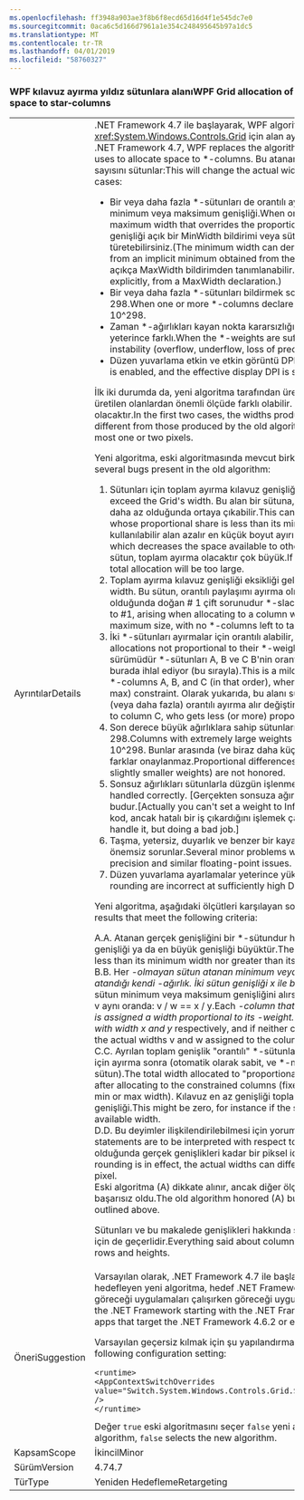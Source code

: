 ```yaml
---
ms.openlocfilehash: ff3948a903ae3f8b6f8ecd65d16d4f1e545dc7e0
ms.sourcegitcommit: 0aca6c5d166d7961a1e354c248495645b97a1dc5
ms.translationtype: MT
ms.contentlocale: tr-TR
ms.lasthandoff: 04/01/2019
ms.locfileid: "58760327"
---
```

### <a name="wpf-grid-allocation-of-space-to-star-columns"></a><span data-ttu-id="72f8d-101">WPF kılavuz ayırma yıldız sütunlara alanı</span><span class="sxs-lookup"><span data-stu-id="72f8d-101">WPF Grid allocation of space to star-columns</span></span>

|   |   |
|---|---|
|<span data-ttu-id="72f8d-102">Ayrıntılar</span><span class="sxs-lookup"><span data-stu-id="72f8d-102">Details</span></span>|<span data-ttu-id="72f8d-103">.NET Framework 4.7 ile başlayarak, WPF algoritmasının yerine geçer, <xref:System.Windows.Controls.Grid> için alan ayırmak için kullandığı \*-sütun.</span><span class="sxs-lookup"><span data-stu-id="72f8d-103">Starting with the .NET Framework 4.7, WPF replaces the algorithm that <xref:System.Windows.Controls.Grid> uses to allocate space to \*-columns.</span></span> <span data-ttu-id="72f8d-104">Bu atanan gerçek genişliğini değiştirecek \*-servis talebi sayısını sütunlar:</span><span class="sxs-lookup"><span data-stu-id="72f8d-104">This will change the actual width assigned to \*-columns in a number of cases:</span></span><ul><li><span data-ttu-id="72f8d-105">Bir veya daha fazla \*-sütunları de orantılı ayırma söz konusu sütun için geçersiz kılan bir minimum veya maksimum genişliği.</span><span class="sxs-lookup"><span data-stu-id="72f8d-105">When one or more \*-columns also have a minimum or maximum width that overrides the proportional allocation for that column.</span></span> <span data-ttu-id="72f8d-106">(En küçük genişliği açık bir MinWidth bildirimi veya sütunun içeriklerden alınan bir örtük minimum türetebilirsiniz.</span><span class="sxs-lookup"><span data-stu-id="72f8d-106">(The minimum width can derive from an explicit MinWidth declaration, or from an implicit minimum obtained from the column's content.</span></span> <span data-ttu-id="72f8d-107">En büyük genişliği yalnızca açıkça MaxWidth bildirimden tanımlanabilir.)</span><span class="sxs-lookup"><span data-stu-id="72f8d-107">The maximum width can only be defined explicitly, from a MaxWidth declaration.)</span></span></li><li><span data-ttu-id="72f8d-108">Bir veya daha fazla \*-sütunları bildirmek son derece büyük bir \*-10'dan büyük ağırlık ^ 298.</span><span class="sxs-lookup"><span data-stu-id="72f8d-108">When one or more \*-columns declare an extremely large \*-weight, greater than 10^298.</span></span></li><li><span data-ttu-id="72f8d-109">Zaman \*-ağırlıkları kayan nokta kararsızlığı (taşma, yetersiz, kesinlik kaybı) karşılaşmak yeterince farklı.</span><span class="sxs-lookup"><span data-stu-id="72f8d-109">When the \*-weights are sufficiently different to encounter floating-point instability (overflow, underflow, loss of precision).</span></span></li><li><span data-ttu-id="72f8d-110">Düzen yuvarlama etkin ve etkin görüntü DPI değeri yeterince yüksek.</span><span class="sxs-lookup"><span data-stu-id="72f8d-110">When layout rounding is enabled, and the effective display DPI is sufficiently high.</span></span></li></ul><span data-ttu-id="72f8d-111">İlk iki durumda da, yeni algoritma tarafından üretilen genişlikler eski algoritma tarafından üretilen olanlardan önemli ölçüde farklı olabilir. en son durumda fark en fazla bir veya iki piksel olacaktır.</span><span class="sxs-lookup"><span data-stu-id="72f8d-111">In the first two cases, the widths produced by the new algorithm can be significantly different from those produced by the old algorithm; in the last case, the difference will be at most one or two pixels.</span></span><p/><span data-ttu-id="72f8d-112">Yeni algoritma, eski algoritmasında mevcut birkaç hataları düzeltir:</span><span class="sxs-lookup"><span data-stu-id="72f8d-112">The new algorithm fixes several bugs present in the old algorithm:</span></span><ol><li><span data-ttu-id="72f8d-113">Sütunları için toplam ayırma kılavuz genişliği aşabilir.</span><span class="sxs-lookup"><span data-stu-id="72f8d-113">Total allocation to columns can exceed the Grid's width.</span></span> <span data-ttu-id="72f8d-114">Bu alan bir sütuna, orantılı paylaşımı ayırma, en düşük boyuttan daha az olduğunda ortaya çıkabilir.</span><span class="sxs-lookup"><span data-stu-id="72f8d-114">This can occur when allocating space to a column whose proportional share is less than its minimum size.</span></span> <span data-ttu-id="72f8d-115">Algoritma için diğer sütunları kullanılabilir alan azalır en küçük boyut ayırır.</span><span class="sxs-lookup"><span data-stu-id="72f8d-115">The algorithm allocates the minimum size, which decreases the space available to other columns.</span></span> <span data-ttu-id="72f8d-116">Varsa hiçbir \*-ayırmak için sol sütun, toplam ayırma olacaktır çok büyük.</span><span class="sxs-lookup"><span data-stu-id="72f8d-116">If there are no \*-columns left to allocate, the total allocation will be too large.</span></span></li><li><span data-ttu-id="72f8d-117">Toplam ayırma kılavuz genişliği eksikliği gelebilir.</span><span class="sxs-lookup"><span data-stu-id="72f8d-117">Total allocation can fall short of the Grid's width.</span></span> <span data-ttu-id="72f8d-118">Bu sütun, orantılı paylaşımı ayırma olmadan, en fazla boyuttan daha büyük olduğunda doğan # 1 çift sorunudur \*-slack almak için sol sütun.</span><span class="sxs-lookup"><span data-stu-id="72f8d-118">This is the dual problem to #1, arising when allocating to a column whose proportional share is greater than its maximum size, with no \*-columns left to take up the slack.</span></span></li><li><span data-ttu-id="72f8d-119">İki \*-sütunları ayırmalar için orantılı alabilir, \*-Ağırlıklar.</span><span class="sxs-lookup"><span data-stu-id="72f8d-119">Two \*-columns can receive allocations not proportional to their \*-weights.</span></span> <span data-ttu-id="72f8d-120">Bu bir milder, 1 / # için ayırırken doğan 2 sürümüdür \*-sütunları A, B ve C B'nin orantılı paylaşımı, min (veya en fazla) kısıtlaması burada ihlal ediyor (bu sırayla).</span><span class="sxs-lookup"><span data-stu-id="72f8d-120">This is a milder version of #1/#2, arising when allocating to \*-columns A, B, and C (in that order), where B's proportional share violates its min (or max) constraint.</span></span> <span data-ttu-id="72f8d-121">Olarak yukarıda, bu alanı sütun C kullanılabilir A kıyasla kimin daha az (veya daha fazla) orantılı ayırma alır değiştirir,</span><span class="sxs-lookup"><span data-stu-id="72f8d-121">As above, this changes the space available to column C, who gets less (or more) proportional allocation than A did,</span></span></li><li><span data-ttu-id="72f8d-122">Son derece büyük ağırlıklara sahip sütunları (&gt; 10 ^ 298) ağırlık 10 varmış gibi davranılır ^ 298.</span><span class="sxs-lookup"><span data-stu-id="72f8d-122">Columns with extremely large weights (&gt; 10^298) are all treated as if they had weight 10^298.</span></span> <span data-ttu-id="72f8d-123">Bunlar arasında (ve biraz daha küçük ağırlıklara ile sütunlar arasındaki) orantılı farklar onaylanmaz.</span><span class="sxs-lookup"><span data-stu-id="72f8d-123">Proportional differences between them (and between columns with slightly smaller weights) are not honored.</span></span></li><li><span data-ttu-id="72f8d-124">Sonsuz ağırlıkları sütunlarla düzgün işlenmez.</span><span class="sxs-lookup"><span data-stu-id="72f8d-124">Columns with infinite weights are not handled correctly.</span></span> <span data-ttu-id="72f8d-125">[Gerçekten sonsuza ağırlık ayarlanamaz, ancak bir yapay kısıtlama budur.</span><span class="sxs-lookup"><span data-stu-id="72f8d-125">[Actually you can't set a weight to Infinity, but this is an artificial restriction.</span></span> <span data-ttu-id="72f8d-126">Ayırma kod, ancak hatalı bir iş çıkardığını işlemek çalışıyordu.]</span><span class="sxs-lookup"><span data-stu-id="72f8d-126">The allocation code was trying to handle it, but doing a bad job.]</span></span></li><li><span data-ttu-id="72f8d-127">Taşma, yetersiz, duyarlık ve benzer bir kayan nokta sorunları kaybı önleme sırasında birkaç önemsiz sorunlar.</span><span class="sxs-lookup"><span data-stu-id="72f8d-127">Several minor problems while avoiding overflow, underflow, loss of precision and similar floating-point issues.</span></span></li><li><span data-ttu-id="72f8d-128">Düzen yuvarlama ayarlamalar yeterince yüksek DPI yanlıştır.</span><span class="sxs-lookup"><span data-stu-id="72f8d-128">Adjustments for layout rounding are incorrect at sufficiently high DPI.</span></span></li></ol><span data-ttu-id="72f8d-129">Yeni algoritma, aşağıdaki ölçütleri karşılayan sonuçları üretir:</span><span class="sxs-lookup"><span data-stu-id="72f8d-129">The new algorithm produces results that meet the following criteria:</span></span><p/><span data-ttu-id="72f8d-130">A.</span><span class="sxs-lookup"><span data-stu-id="72f8d-130">A.</span></span> <span data-ttu-id="72f8d-131">Atanan gerçek genişliğini bir \*-sütundur hiçbir zaman küçük değerinden en küçük genişliği ya da en büyük genişliği büyüktür.</span><span class="sxs-lookup"><span data-stu-id="72f8d-131">The actual width assigned to a \*-column is never less than its minimum width nor greater than its maximum width.</span></span><br/><span data-ttu-id="72f8d-132">B.</span><span class="sxs-lookup"><span data-stu-id="72f8d-132">B.</span></span> <span data-ttu-id="72f8d-133">Her <em>-olmayan sütun atanan minimum veya maksimum genişliğini orantılı bir genişlik atandığı kendi <em>-ağırlık. İki sütun genişliği x ile bildirilmişse kesin olarak</em> ve y</em> sırasıyla ve hiçbir sütun minimum veya maksimum genişliğini alırsa, w sütunları için atanan ve gerçek genişlikleri v aynı oranda: v / w == x / y.</span><span class="sxs-lookup"><span data-stu-id="72f8d-133">Each <em>-column that is not assigned its minimum or maximum width is assigned a width proportional to its <em>-weight. To be precise, if two columns are declared with width x</em> and y</em> respectively, and if neither column receives its minimum or maximum width, the actual widths v and w assigned to the columns are in the same proportion: v / w == x / y.</span></span><br/><span data-ttu-id="72f8d-134">C.</span><span class="sxs-lookup"><span data-stu-id="72f8d-134">C.</span></span> <span data-ttu-id="72f8d-135">Ayrılan toplam genişlik &quot;orantılı&quot; \*-sütunları eşittir mevcut olan alanı kısıtlanmış sütunları için ayırma sonra (otomatik olarak sabit, ve \*-min veya max genişliklerini ayrılan bir sütun).</span><span class="sxs-lookup"><span data-stu-id="72f8d-135">The total width allocated to &quot;proportional&quot; \*-columns is equal to the space available after allocating to the constrained columns (fixed, auto, and \*-columns that are allocated their min or max width).</span></span> <span data-ttu-id="72f8d-136">Kılavuz en az genişliği toplamını aşarsa, örnek kullanılabilir. Bu sıfır olabilir genişliği.</span><span class="sxs-lookup"><span data-stu-id="72f8d-136">This might be zero, for instance if the sum of the minimum widths exceeds the Grid's available width.</span></span><br/><span data-ttu-id="72f8d-137">D.</span><span class="sxs-lookup"><span data-stu-id="72f8d-137">D.</span></span> <span data-ttu-id="72f8d-138">Bu deyimler ilişkilendirilebilmesi için yorumlanacağını olan &quot;ideal&quot; düzeni.</span><span class="sxs-lookup"><span data-stu-id="72f8d-138">All these statements are to be interpreted with respect to the &quot;ideal&quot; layout.</span></span> <span data-ttu-id="72f8d-139">Düzen yuvarlama olduğunda gerçek genişlikleri kadar bir piksel ideal genişlikleri farklı olabilir.</span><span class="sxs-lookup"><span data-stu-id="72f8d-139">When layout rounding is in effect, the actual widths can differ from the ideal widths by as much as one pixel.</span></span><br/><span data-ttu-id="72f8d-140">Eski algoritma (A) dikkate alınır, ancak diğer ölçütleri yukarıda özetlenen durumlarda uymanız başarısız oldu.</span><span class="sxs-lookup"><span data-stu-id="72f8d-140">The old algorithm honored (A) but failed to honor the other criteria in the cases outlined above.</span></span><p/><span data-ttu-id="72f8d-141">Sütunları ve bu makalede genişlikleri hakkında söylediğiniz her şey de satır ve yüksekliklerini için de geçerlidir.</span><span class="sxs-lookup"><span data-stu-id="72f8d-141">Everything said about columns and widths in this article applies as well to rows and heights.</span></span>|
|<span data-ttu-id="72f8d-142">Öneri</span><span class="sxs-lookup"><span data-stu-id="72f8d-142">Suggestion</span></span>|<span data-ttu-id="72f8d-143">Varsayılan olarak, .NET Framework 4.7 ile başlayan .NET Framework'ün sürümlerini hedefleyen yeni algoritma, hedef .NET Framework 4.6.2 veya önceki sürümleri eski algoritması göreceği uygulamaları çalışırken göreceği uygulamaları.</span><span class="sxs-lookup"><span data-stu-id="72f8d-143">By default, apps that target versions of the .NET Framework starting with the .NET Framework 4.7 will see the new algorithm, while apps that target the .NET Framework 4.6.2 or earlier versions will see the old algorithm.</span></span><p/><span data-ttu-id="72f8d-144">Varsayılan geçersiz kılmak için şu yapılandırma ayarı kullanın:</span><span class="sxs-lookup"><span data-stu-id="72f8d-144">To override the default, use the following configuration setting:</span></span><pre><code class="lang-xml">&lt;runtime&gt;&#13;&#10;&lt;AppContextSwitchOverrides value=&quot;Switch.System.Windows.Controls.Grid.StarDefinitionsCanExceedAvailableSpace=true&quot; /&gt;&#13;&#10;&lt;/runtime&gt;&#13;&#10;</code></pre><span data-ttu-id="72f8d-145">Değer <code>true</code> eski algoritmasını seçer <code>false</code> yeni algoritmayı seçer.</span><span class="sxs-lookup"><span data-stu-id="72f8d-145">The value <code>true</code> selects the old algorithm, <code>false</code> selects the new algorithm.</span></span>|
|<span data-ttu-id="72f8d-146">Kapsam</span><span class="sxs-lookup"><span data-stu-id="72f8d-146">Scope</span></span>|<span data-ttu-id="72f8d-147">İkincil</span><span class="sxs-lookup"><span data-stu-id="72f8d-147">Minor</span></span>|
|<span data-ttu-id="72f8d-148">Sürüm</span><span class="sxs-lookup"><span data-stu-id="72f8d-148">Version</span></span>|<span data-ttu-id="72f8d-149">4.7</span><span class="sxs-lookup"><span data-stu-id="72f8d-149">4.7</span></span>|
|<span data-ttu-id="72f8d-150">Tür</span><span class="sxs-lookup"><span data-stu-id="72f8d-150">Type</span></span>|<span data-ttu-id="72f8d-151">Yeniden Hedefleme</span><span class="sxs-lookup"><span data-stu-id="72f8d-151">Retargeting</span></span>|

